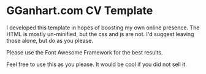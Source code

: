 # GGanhart.com CV Template

I developed this template in hopes of boosting my own online presence.
The HTML is mostly un-minified, but the css and js are not. I'd suggest leaving those alone, but do as you please.

Please use the Font Awesome Framework for the best results.

Feel free to use this as you please. It would be cool if you did not sell it.
